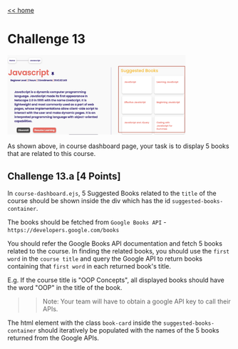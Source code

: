 [<< home](./README.md)

# Challenge 13

<img src="./images/13a1.png" width="400">

As shown above, in course dashboard page, your task is to display 5 books that are related to this course.

## Challenge 13.a [4 Points]

In `course-dashboard.ejs`, 5 Suggested Books related to the `title` of the course should be shown inside the div which has the id `suggested-books-container`.

The books should be fetched from `Google Books API` - `https://developers.google.com/books`

You should refer the Google Books API documentation and fetch 5 books related to the course. In finding the related books, you should use the `first word` in the `course title` and query the Google API to return books containing that `first word` in each returned book's title.

E.g. If the course title is "OOP Concepts", all displayed books should have the word "OOP" in the title of the book.

>> Note: Your team will have to obtain a google API key to call their APIs.

The html element with the class `book-card` inside the `suggested-books-container` should iteratively be populated with the names of the 5 books returned from the Google APIs.
